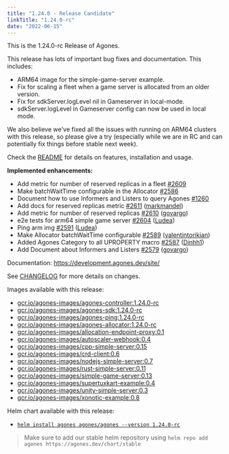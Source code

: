 ```yaml
---
title: "1.24.0 - Release Candidate"
linkTitle: "1.24.0-rc"
date: "2022-06-15"
---
```

This is the 1.24.0-rc Release of Agones.

This release has lots of important bug fixes and documentation. This includes:
* ARM64 image for the simple-game-server example.
* Fix for scaling a fleet when a game server is allocated from an older version.
* Fix for sdkServer.logLevel nil in Gameserver in local-mode.
* sdkServer.logLevel in Gameserver config can now be used in local mode.

We also believe we've fixed all the issues with running on ARM64 clusters with this release, so please give a try (especially while we are in RC and can potentially fix things before stable next week).

Check the <a href="https://github.com/googleforgames/agones/tree/release-1.24.0-rc">README</a> for details on features, installation and usage.

**Implemented enhancements:**

- Add metric for number of reserved replicas in a fleet [\#2609](https://github.com/googleforgames/agones/issues/2609)
- Make batchWaitTime configurable in the Allocator [\#2586](https://github.com/googleforgames/agones/issues/2586)
- Document how to use Informers and Listers to query Agones [\#1260](https://github.com/googleforgames/agones/issues/1260)
- Add docs for reserved replicas metric [\#2611](https://github.com/googleforgames/agones/pull/2611) ([markmandel](https://github.com/markmandel))
- Add metric for number of reserved replicas [\#2610](https://github.com/googleforgames/agones/pull/2610) ([govargo](https://github.com/govargo))
- e2e tests for arm64 simple game server [\#2604](https://github.com/googleforgames/agones/pull/2604) ([Ludea](https://github.com/Ludea))
- Ping arm img [\#2591](https://github.com/googleforgames/agones/pull/2591) ([Ludea](https://github.com/Ludea))
- Make Allocator batchWaitTime configurable [\#2589](https://github.com/googleforgames/agones/pull/2589) ([valentintorikian](https://github.com/valentintorikian))
- Added Agones Category to all UPROPERTY macro [\#2587](https://github.com/googleforgames/agones/pull/2587) ([Dinhh1](https://github.com/Dinhh1))
- Add Document about Informers and Listers [\#2579](https://github.com/googleforgames/agones/pull/2579) ([govargo](https://github.com/govargo))


Documentation: https://development.agones.dev/site/

See <a href="https://github.com/googleforgames/agones/blob/release-1.24.0-rc/CHANGELOG.md">CHANGELOG</a> for more details on changes.

Images available with this release:

- [gcr.io/agones-images/agones-controller:1.24.0-rc](https://gcr.io/agones-images/agones-controller:1.24.0-rc)
- [gcr.io/agones-images/agones-sdk:1.24.0-rc](https://gcr.io/agones-images/agones-sdk:1.24.0-rc)
- [gcr.io/agones-images/agones-ping:1.24.0-rc](https://gcr.io/agones-images/agones-ping:1.24.0-rc)
- [gcr.io/agones-images/agones-allocator:1.24.0-rc](https://gcr.io/agones-images/agones-allocator:1.24.0-rc)
- [gcr.io/agones-images/allocation-endpoint-proxy:0.1](https://gcr.io/agones-images/allocation-endpoint-proxy:0.1)
- [gcr.io/agones-images/autoscaler-webhook:0.4](https://gcr.io/agones-images/autoscaler-webhook:0.4)
- [gcr.io/agones-images/cpp-simple-server:0.15](https://gcr.io/agones-images/cpp-simple-server:0.15)
- [gcr.io/agones-images/crd-client:0.6](https://gcr.io/agones-images/crd-client:0.6)
- [gcr.io/agones-images/nodejs-simple-server:0.7](https://gcr.io/agones-images/nodejs-simple-server:0.7)
- [gcr.io/agones-images/rust-simple-server:0.11](https://gcr.io/agones-images/rust-simple-server:0.11)
- [gcr.io/agones-images/simple-game-server:0.13](https://gcr.io/agones-images/simple-game-server:0.13)
- [gcr.io/agones-images/supertuxkart-example:0.4](https://gcr.io/agones-images/supertuxkart-example:0.4)
- [gcr.io/agones-images/unity-simple-server:0.3](https://gcr.io/agones-images/unity-simple-server:0.3)
- [gcr.io/agones-images/xonotic-example:0.8](https://gcr.io/agones-images/xonotic-example:0.8)

Helm chart available with this release:

- <a href="https://agones.dev/chart/stable/agones-1.24.0-rc.tgz">
  <code>helm install agones agones/agones --version 1.24.0-rc</code></a>

> Make sure to add our stable helm repository using `helm repo add agones https://agones.dev/chart/stable`